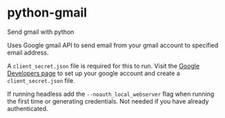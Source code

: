 # python-gmail
Send gmail with python

Uses Google gmail API to send email from your gmail account to specified email address.

A `client_secret.json` file is required for this to run. Visit the [Google Developers page](https://developers.google.com/gmail/api/quickstart/python) to set up your google account and create a `client_secret.json` file.

If running headless add the `--noauth_local_webserver` flag when running the first time or generating credentials. Not needed if you have already authenticated.
